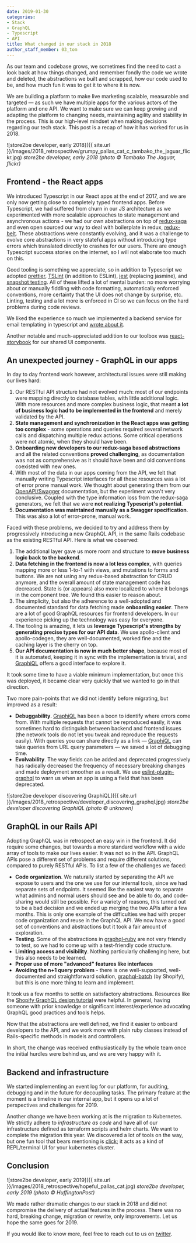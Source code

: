 ```yaml
---
date: 2019-01-30
categories:
- Stack
- GraphQL
- Typescript
- API
title: What changed in our stack in 2018
author_staff_member: 03_tom
---
```


As our team and codebase grows, we sometimes find the need to cast a look back
at how things changed, and remember fondly the code we wrote and deleted, the
abstractions we built and scrapped, how our code used to be, and how much fun
it was to get it to where it is now.

We are building a platform to make live marketing scalable, measurable and
targeted — as such we have multiple apps for the various actors of the platform
and one API.  We want to make sure we can keep growing and adapting the
platform to changing needs, maintaining agility and stability in the process.
This is our high-level mindset when making decisions regarding our tech stack.
This post is a recap of how it has worked for us in 2018.

![store2be developer, early 2018]({{ site.url }}/images/2018_retrospective/grumpy_pallas_cat_c_tambako_the_jaguar_flickr.jpg)
_store2be developer, early 2018 (photo © Tambako The Jaguar, flickr)_

## Frontend - the React apps

We introduced Typescript in our React apps at the end of 2017, and we are only
now getting close to completely typed frontend apps. Before Typescript, we had
suffered from churn in our JS architecture as we experimented with more
scalable approaches to state management and asynchronous actions - we had our
own abstractions on top of
[redux-saga](https://github.com/redux-saga/redux-saga) and even open sourced
our way to deal with boilerplate in redux,
[redux-belt](https://github.com/store2be/redux-belt/). These abstractions were
constantly evolving, and it was a challenge to evolve core abstractions in very
stateful apps without introducing type errors which translated directly to
crashes for our users. There are enough Typescript success stories on the
internet, so I will not elaborate too much on this.

Good tooling is something we appreciate, so in addition to Typescript we
adopted [prettier](https://prettier.io/),
[TSLint](https://github.com/palantir/tslint/) (in addition to ESLint),
[jest](https://jestjs.io/) (replacing jasmine), and [snapshot
testing](https://jestjs.io/docs/en/snapshot-testing.html). All of these lifted
a lot of mental burden: no more worrying about or manually fiddling with code
formatting, automatically enforced conventions, more certainty that the UI does
not change by surprise, etc. Linting, testing and a lot more is enforced in CI so
we can focus on the hard problems during code reviews.

We liked the experience so much we implemented a backend service for email templating
in typescript and [wrote about
it](https://tech.store2be.com/email/sendwithus/mjml/typescript/react/2018/06/14/email-templates-at-store2be-and-gdpr/).

Another notable and much-appreciated addition to our toolbox was
[react-storybook](https://github.com/storybooks/storybook) for our shared UI
components.

## An unexpected journey - GraphQL in our apps

In day to day frontend work however, architectural issues were still making our lives hard:

1. Our RESTful API structure had not evolved much: most of our endpoints were
   mapping directly to database tables, with little additional logic.  With more
   resources and more complex business logic, that meant **a lot of business
   logic had to be implemented in the frontend** and merely validated by the
   API.
2. **State management and synchronization in the React apps was getting too
   complex** - some operations and queries required several network calls and
   dispatching multiple redux actions. Some critical operations were not
   atomic, when they should have been.
3. **Onboarding new developers to our redux-saga based abstractions** and all
   the related conventions **proved challenging**, as documentation was not as
   comprehensive as it should have been and old conventions coexisted with new
   ones.
4. With most of the data in our apps coming from the API, we felt that manually
   writing Typescript interfaces for all these resources was a lot of error
   prone manual work. We thought about generating them from our
   [OpenAPI/Swagger](https://swagger.io/specification/) documentation, but the
   experiment wasn't very conclusive. Coupled with the type information loss
   from the redux-saga generators, we felt that we were **not realizing
   Typescript's potential**.
5. **Documentation was maintained manually as a Swagger specification**. This
   was also a lot of error-prone, manual work.

Faced with these problems, we decided to try and address them by progressively
introducing a new GraphQL API, in the same Rails codebase as the existing
RESTful API. Here is what we observed:

1. The additional layer gave us more room and structure to **move business
   logic back to the backend**.
2. **Data fetching in the frontend is now a lot less complex**, with queries
   mapping more or less 1-to-1 with views, and mutations to forms and buttons.
   We are not using any redux-based abstraction for CRUD anymore, and the
   overall amount of state management code has decreased. State is (or
   appears) also more localized to where it belongs in the component tree. We
   found this easier to reason about.
3. The simplicity, but also the adherence to a well-adopted and documented
   standard for data fetching made **onboarding easier**. There are a lot of
   good GraphQL resources for frontend developers. In our experience picking up
   the technology was easy for everyone.
4. The tooling is amazing, it lets us **leverage Typescript's strengths by
   generating precise types for our API data**. We use apollo-client and
   apollo-codegen, they are well-documented, worked fine and the caching layer
   is the cherry on top.
5. **Our API documentation is now in much better shape**, because most of it is
   automated, keeping it in sync with the implementation is trivial, and
   [GraphiQL][graphiql] offers a good interface to explore it.

It took some time to have a viable minimum implementation, but once this was
deployed, it became clear very quickly that we wanted to go in that direction.

Two more pain-points that we did not identify before migrating, but improved as
a result:

- **Debuggability**. [GraphiQL][graphiql] has been a boon to identify where
  errors come from.  With multiple requests that cannot be reproduced easily,
  it was sometimes hard to distinguish between backend and frontend issues (the
  network tools do not let you tweak and reproduce the requests easily). With
  queries you can share directly as a link — [GraphiQL][graphiql] can take
  queries from URL query parameters — we saved a lot of debugging time.
- **Evolvability**. The way fields can be added and deprecated progressively
  has radically decreased the frequency of necessary breaking changes and made
  deployment smoother as a result. We use
  [eslint-plugin-graphql](https://github.com/apollographql/eslint-plugin-graphql)
  to warn us when an app is using a field that has been deprecated.

![store2be developer discovering GraphiQL]({{ site.url }}/images/2018_retrospective/developer_discovering_graphql.jpg)
_store2be developer discovering GraphiQL (photo © unknown)_

## GraphQL in our Rails API

Adopting GraphQL was in retrospect an easy win in the frontend. It did require
some changes, but towards a more standard workflow with a wide array of tools
to make our lives easier. It was not so in the API. GraphQL APIs pose a
different set of problems and require different solutions, compared to purely
RESTful APIs. To list a few of the challenges we faced:

- **Code organization**. We naturally started by separating the API we expose
  to users and the one we use for our internal tools, since we had separate
  sets of endpoints. It seemed like the easiest way to separate what admins and
  normal users should see and be able to do, and code-sharing would still be
  possible. For a variety of reasons, this turned out to be a bad decision and
  we ended up merging the two APIs after a few months. This is only one example
  of the difficulties we had with proper code organization and reuse in the
  GraphQL API. We now have a good set of conventions and abstractions but it
  took a fair amount of exploration.
- **Testing**. Some of the abstractions in
  [graphql-ruby](http://graphql-ruby.org/) are not very friendly to test, so we
  had to come up with a test-friendly code structure.
- **Limiting access and visibility**. Nothing particularly challenging here,
  but this also needs to be learned.
- **Proper use of more "advanced" features like interfaces**
- **Avoiding the n+1 query problem** - there is one well-supported,
  well-documented and straightforward solution,
  [graphql-batch](https://github.com/Shopify/graphql-batch) (by Shopify), but
  this is one more thing to learn and implement.

It took us a few months to settle on satisfactory abstractions. Resources like
the [Shopify GraphQL design
tutorial](https://github.com/Shopify/graphql-design-tutorial) were helpful. In
general, having someone with prior knowledge or significant interest/experience
advocating GraphQL good practices and tools helps.

Now that the abstractions are well defined, we find it easier to onboard
developers to the API, and we work more with plain ruby classes instead of
Rails-specific methods in models and controllers.

In short, the change was received enthusiastically by the whole team once the
initial hurdles were behind us, and we are very happy with it.

## Backend and infrastructure

We started implementing an event log for our platform, for auditing, debugging
and in the future for decoupling tasks. The primary feature at the moment is a
timeline in our internal app, but it opens up a lot of perspectives and
challenges for 2019.

Another change we have been working at is the migration to Kubernetes. We
strictly adhere to _infrastructure as code_ and have all of our infrastructure
defined as terraform scripts and helm charts. We want to complete the migration
this year. We discovered a lot of tools on the way, but one fun tool that bears
mentioning is [click](https://github.com/databricks/click); it acts as a kind
of REPL/terminal UI for your kubernetes cluster.

## Conclusion

![store2be developer, early 2019]({{ site.url
}}/images/2018_retrospective/hopeful_pallas_cat.jpg) _store2be developer, early
2019 (photo © HuffingtonPost)_

We made rather dramatic changes to our stack in 2018 and did not compromise the
delivery of actual features in the process. There was no hard, breaking change,
migration or rewrite, only improvements. Let us hope the same goes for 2019.

If you would like to know more, feel free to reach out to us on
[twitter](https://twitter.com/store2be_tech).

[graphiql]: https://github.com/graphql/graphiql

